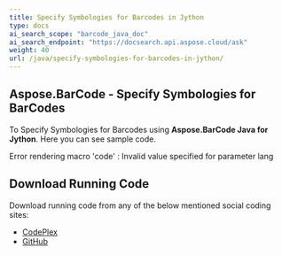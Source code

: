 ```yaml
---
title: Specify Symbologies for Barcodes in Jython
type: docs
ai_search_scope: "barcode_java_doc"
ai_search_endpoint: "https://docsearch.api.aspose.cloud/ask"
weight: 40
url: /java/specify-symbologies-for-barcodes-in-jython/
---
```


## **Aspose.BarCode - Specify Symbologies for BarCodes**
To Specify Symbologies for Barcodes using **Aspose.BarCode Java for Jython**. Here you can see sample code.

Error rendering macro 'code' : Invalid value specified for parameter lang
## **Download Running Code**
Download running code from any of the below mentioned social coding sites:

- [CodePlex](https://asposebarcodejavajython.codeplex.com/releases/view/621083)
- [GitHub](https://github.com/aspose-barcode/Aspose.BarCode-for-Java/releases/tag/Aspose.Barcode_Java_for_Jython-v1.0)
